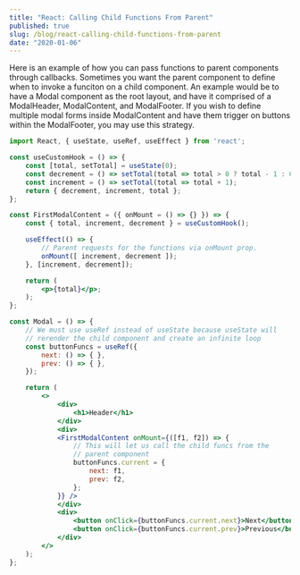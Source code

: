 ```yaml
---
title: "React: Calling Child Functions From Parent"
published: true
slug: /blog/react-calling-child-functions-from-parent
date: "2020-01-06"
---
```


Here is an example of how you can pass functions to parent components through callbacks. Sometimes you want the parent
component to define when to invoke a funciton on a child component. An example would be to have a Modal component as the
root layout, and have it comprised of a ModalHeader, ModalContent, and ModalFooter. If you wish to define multiple modal
forms inside ModalContent and have them trigger on buttons within the ModalFooter, you may use this strategy.

```jsx
import React, { useState, useRef, useEffect } from 'react';

const useCustomHook = () => {
    const [total, setTotal] = useState(0);
    const decrement = () => setTotal(total => total > 0 ? total - 1 : 0);
    const increment = () => setTotal(total => total + 1);
    return { decrement, increment, total };
};

const FirstModalContent = ({ onMount = () => {} }) => {
    const { total, increment, decrement } = useCustomHook();

    useEffect(() => {
        // Parent requests for the functions via onMount prop.
        onMount([ increment, decrement ]);
    }, [increment, decrement]);

    return (
        <p>{total}</p>;
    );
};

const Modal = () => {
    // We must use useRef instead of useState because useState will
    // rerender the child component and create an infinite loop
    const buttonFuncs = useRef({
        next: () => { },
        prev: () => { },
    });

    return (
        <>
            <div>
                <h1>Header</h1>
            </div>
            <div>
            <FirstModalContent onMount={([f1, f2]) => {
                // This will let us call the child funcs from the
                // parent component
                buttonFuncs.current = {
                    next: f1,
                    prev: f2,
                };
            }} />
            </div>
            <div>
                <button onClick={buttonFuncs.current.next}>Next</button>
                <button onClick={buttonFuncs.current.prev}>Previous</button>
            </div>
        </>
    );
};

```
